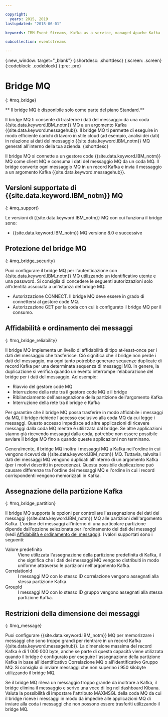 ```yaml
---

copyright:
  years: 2015, 2019
lastupdated: "2018-06-01"

keywords: IBM Event Streams, Kafka as a service, managed Apache Kafka

subcollection: eventstreams

---
```


{:new_window: target="_blank"}
{:shortdesc: .shortdesc}
{:screen: .screen}
{:codeblock: .codeblock}
{:pre: .pre}

# Bridge MQ
{: #mq_bridge}

** Il bridge MQ è disponibile solo come parte del piano Standard.**
<br/>

Il bridge MQ ti consente di trasferire i dati del messaggio da una coda {{site.data.keyword.IBM_notm}}
 MQ a un argomento Kafka {{site.data.keyword.messagehub}}. Il bridge MQ ti permette di eseguire in modo efficiente carichi di lavoro in stile cloud (ad esempio, analisi dei dati) in relazione ai dati del messaggio {{site.data.keyword.IBM_notm}} MQ generati all'interno della tua azienda.
 {:shortdesc}

Il bridge MQ si connette a un gestore code {{site.data.keyword.IBM_notm}} MQ come client MQ e consuma i dati del messaggio MQ da un coda MQ. Il bridge converte ogni messaggio MQ in un record Kafka e invia il messaggio a un argomento Kafka {{site.data.keyword.messagehub}}.

## Versioni supportate di {{site.data.keyword.IBM_notm}} MQ
{: #mq_support}

Le versioni di {{site.data.keyword.IBM_notm}} MQ con cui funziona il bridge sono:

* {{site.data.keyword.IBM_notm}} MQ versione 8.0 e successive

## Protezione del bridge MQ
{: #mq_bridge_security}

Puoi configurare il bridge MQ per l'autenticazione con {{site.data.keyword.IBM_notm}} MQ utilizzando un identificativo utente e una password. Si consiglia di concedere le seguenti autorizzazioni solo all'identità associata a un'istanza del bridge MQ:

* Autorizzazione CONNECT. Il bridge MQ deve essere in grado di connettersi al gestore code MQ.
* Autorizzazione GET per la coda con cui è configurato il bridge MQ per il consumo.

## Affidabilità e ordinamento dei messaggi
{: #mq_bridge_reliability}

Il bridge MQ implementa un livello di affidabilità di tipo at-least-once per i dati del messaggio che
trasferisce. Ciò significa che il bridge non perde i dati del messaggio, ma ogni tanto potrebbe generare
sequenze duplicate di record Kafka per una determinata sequenza di messaggi MQ. In genere, la duplicazione si
verifica quando un evento interrompe l'elaborazione del bridge per i dati del messaggio. Ad esempio:

* Riavvio del gestore code MQ
* Interruzione della rete tra il gestore code MQ e il bridge
* Ribilanciamento dell'assegnazione della partizione dell'argomento Kafka
* Interruzione della rete tra il bridge e Kafka

Per garantire che il bridge MQ possa trasferire in modo affidabile i messaggi da MQ, il bridge richiede
l'accesso esclusivo alla coda MQ da cui legge i messaggi. Questo accesso impedisce ad altre
applicazioni di ricevere messaggi dalla coda MQ mentre è utilizzata dal bridge. Se altre
applicazioni stanno già ricevendo messaggi dalla coda, potrebbe non essere possibile avviare il bridge MQ
fino a quando queste applicazioni non terminano.

Generalmente, il bridge MQ inoltra i messaggi MQ a Kafka nell'ordine in cui vengono ricevuti da {{site.data.keyword.IBM_notm}} MQ. Tuttavia, talvolta i dati dei messaggi MQ vengono duplicati all'interno di un argomento Kafka (per i motivi descritti in precedenza). Questa possibile duplicazione può causare differenze tra l'ordine dei messaggi MQ e l'ordine in cui i record corrispondenti vengono memorizzati in Kafka.

## Assegnazione della partizione Kafka
{: #mq_bridge_partition}

Il bridge MQ supporta le opzioni per controllare l'assegnazione dei dati dei messaggi {{site.data.keyword.IBM_notm}} MQ alle partizioni dell'argomento Kafka. L'ordine dei messaggi all'interno di una particolare partizione dipende dall'opzione selezionata per l'ordinamento dei dati dei messaggi (vedi [Affidabilità e ordinamento dei messaggi](#mq_bridge_reliability)). I valori supportati sono i seguenti:
<dl><dt>Valore predefinito</dt>
<dd>Viene utilizzata l'assegnazione della partizione predefinita di Kafka, il che significa che i dati dei messaggi MQ
vengono distribuiti in modo uniforme attraverso le partizioni nell'argomento Kafka.</dd>
<dt>CorrelationId</dt>
<dd>I messaggi MQ con lo stesso ID correlazione vengono assegnati alla stessa partizione Kafka.</dd>
<dt>GroupId</dt>
<dd>I messaggi MQ con lo stesso ID gruppo vengono assegnati alla stessa partizione Kafka.
</dd>
</dl>

## Restrizioni della dimensione dei messaggi
{: #mq_message}

Puoi configurare {{site.data.keyword.IBM_notm}} MQ per memorizzare i messaggi che sono troppo grandi per rientrare in un record Kafka {{site.data.keyword.messagehub}}. La dimensione massima del record Kafka
è di 1 000 000 byte, anche se parte di questa capacità viene utilizzata quando il bridge è configurato per eseguire
l'assegnazione della partizione Kafka in base all'identificativo Correlazione MQ o all'identificativo Gruppo MQ. Si consiglia di
inviare messaggi che non superino i 950 kilobyte utilizzando il bridge MQ.

Se il bridge MQ rileva un messaggio troppo grande da inoltrare a Kafka, il bridge elimina il
messaggio e scrive una voce di log nel dashboard Kibana. Valuta la possibilità di impostare l'attributo MAXMSGL
della coda MQ da cui il bridge riceve i messaggi in modo da impedire alle applicazioni MQ di inviare alla coda
i messaggi che non possono essere trasferiti utilizzando il bridge MQ.
